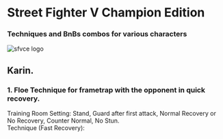 # Street Fighter V Champion Edition
### Techniques and BnBs combos for various characters

![sfvce logo](https://www.spaziogames.it/images/2019/11/Street-Fighter-V-Champion-Edition_2019_11-17-19_016.png)

## Karin.
### 1. Floe Technique for frametrap with the opponent in quick recovery.
Training Room Setting: Stand, Guard after first attack, Normal Recovery or No Recovery, Counter Normal, No Stun.\
Technique (Fast Recovery): 

